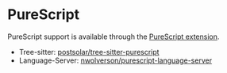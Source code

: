 # PureScript

PureScript support is available through the [PureScript extension](https://github.com/zed-industries/zed/tree/main/extensions/purescript).

- Tree-sitter: [postsolar/tree-sitter-purescript](https://github.com/postsolar/tree-sitter-purescript)
- Language-Server: [nwolverson/purescript-language-server](https://github.com/nwolverson/purescript-language-server)
